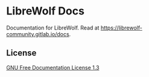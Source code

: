 # LibreWolf Docs

Documentation for LibreWolf. Read at https://librewolf-community.gitlab.io/docs.

## License

[GNU Free Documentation License 1.3](license.md)
